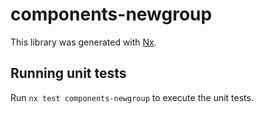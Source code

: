 # components-newgroup

This library was generated with [Nx](https://nx.dev).

## Running unit tests

Run `nx test components-newgroup` to execute the unit tests.
